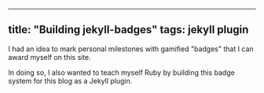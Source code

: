 ----
title: "Building jekyll-badges"
tags: jekyll plugin
---

I had an idea to mark personal milestones with gamified "badges" that I can
award myself on this site.

In doing so, I also wanted to teach myself Ruby by building this badge system
for this blog as a Jekyll plugin.

<!-- TODO -->
